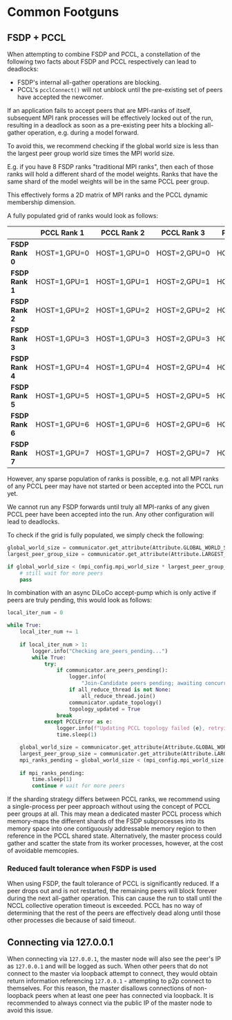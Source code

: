 # Common Footguns

## FSDP + PCCL

When attempting to combine FSDP and PCCL, a constellation of the following two facts about
FSDP and PCCL respectively can lead to deadlocks:

- FSDP's internal all-gather operations are blocking.
- PCCL's `pcclConnect()` will not unblock until the pre-existing set of peers have accepted the newcomer.

If an application fails to accept peers that are MPI-ranks of itself, subsequent MPI rank processes
will be effectively locked out of the run, resulting in a deadlock as soon as a pre-existing peer
hits a blocking all-gather operation, e.g. during a model forward.

To avoid this, we recommend checking if the global world size is less than the largest peer group world size times the
MPI world size.

E.g. if you have 8 FSDP ranks "traditional MPI ranks", then each of those ranks will hold a different shard of the model
weights.
Ranks that have the same shard of the model weights will be in the same PCCL peer group.

This effectively forms a 2D matrix of MPI ranks and the PCCL dynamic membership dimension.

A fully populated grid of ranks would look as follows:

|                 | **PCCL Rank 1** | **PCCL Rank 2** | **PCCL Rank 3** | **PCCL Rank 4** |
|-----------------|-----------------|-----------------|-----------------|-----------------|
| **FSDP Rank 0** | HOST=1,GPU=0    | HOST=1,GPU=0    | HOST=2,GPU=0    | HOST=3,GPU=0    |
| **FSDP Rank 1** | HOST=1,GPU=1    | HOST=1,GPU=1    | HOST=2,GPU=1    | HOST=3,GPU=1    |
| **FSDP Rank 2** | HOST=1,GPU=2    | HOST=1,GPU=2    | HOST=2,GPU=2    | HOST=3,GPU=2    |
| **FSDP Rank 3** | HOST=1,GPU=3    | HOST=1,GPU=3    | HOST=2,GPU=3    | HOST=3,GPU=3    |
| **FSDP Rank 4** | HOST=1,GPU=4    | HOST=1,GPU=4    | HOST=2,GPU=4    | HOST=3,GPU=4    |
| **FSDP Rank 5** | HOST=1,GPU=5    | HOST=1,GPU=5    | HOST=2,GPU=5    | HOST=3,GPU=5    |
| **FSDP Rank 6** | HOST=1,GPU=6    | HOST=1,GPU=6    | HOST=2,GPU=6    | HOST=3,GPU=6    |
| **FSDP Rank 7** | HOST=1,GPU=7    | HOST=1,GPU=7    | HOST=2,GPU=7    | HOST=3,GPU=7    |

However, any sparse population of ranks is possible, e.g. not all MPI ranks of any PCCL peer may have not started or
been accepted into
the PCCL run yet.

We cannot run any FSDP forwards until truly all MPI-ranks of any given PCCL peer have been accepted into the run.
Any other configuration will lead to deadlocks.

To check if the grid is fully populated, we simply check the following:

```python
global_world_size = communicator.get_attribute(Attribute.GLOBAL_WORLD_SIZE)
largest_peer_group_size = communicator.get_attribute(Attribute.LARGEST_PEER_GROUP_WORLD_SIZE)

if global_world_size < (mpi_config.mpi_world_size * largest_peer_group_size):
    # still wait for more peers
    pass
```

In combination with an async DiLoCo accept-pump which is only active if peers are truly pending, this would look as
follows:

```python
local_iter_num = 0

while True:
    local_iter_num += 1
    
    if local_iter_num > 1:
        logger.info("Checking are_peers_pending...")
        while True:
            try:
                if communicator.are_peers_pending():
                    logger.info(
                        "Join-Candidate peers pending; awaiting concurrent collective operations to accept new peers...")
                    if all_reduce_thread is not None:
                        all_reduce_thread.join()
                    communicator.update_topology()
                    topology_updated = True
                break
            except PCCLError as e:
                logger.info(f"Updating PCCL topology failed {e}, retrying...")
                time.sleep(1)

    global_world_size = communicator.get_attribute(Attribute.GLOBAL_WORLD_SIZE)  # obtain global world-size after join
    largest_peer_group_size = communicator.get_attribute(Attribute.LARGEST_PEER_GROUP_WORLD_SIZE)
    mpi_ranks_pending = global_world_size < (mpi_config.mpi_world_size * largest_peer_group_size)
    
    if mpi_ranks_pending:
        time.sleep(1)
        continue # wait for more peers
```

If the sharding strategy differs between PCCL ranks, we recommend using a single-process per peer approach without using
the concept of PCCL peer groups at all.
This may mean a dedicated master PCCL process which memory-maps the different shards of the FSDP subprocesses into its
memory space
into one contiguously addressable memory region to then reference in the PCCL shared state. Alternatively, the master
process could gather and scatter the state from its worker processes, however, at the cost of avoidable memcopies.

### Reduced fault tolerance when FSDP is used

When using FSDP, the fault tolerance of PCCL is significantly reduced. If a peer drops out and is not restarted,
the remaining peers will block forever during the next all-gather operation.
This can cause the run to stall until the NCCL collective operation timeout is exceeded.
PCCL has no way of determining that the rest of the peers are effectively
dead along until those other processes die because of said timeout.


## Connecting via 127.0.0.1
When connecting via `127.0.0.1`, the master node will also see the peer's IP as `127.0.0.1` and will be logged as such.
When other peers that do not connect to the master via loopback attempt to connect, they would obtain return information
referencing `127.0.0.1` - attempting to p2p connect to themselves.
For this reason, the master disallows connections of non-loopback peers when at least one peer has connected via loopback.
It is recommended to always connect via the public IP of the master node to avoid this issue.